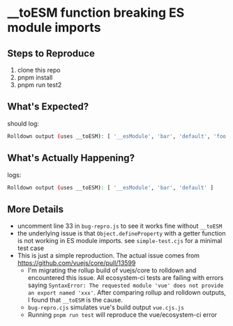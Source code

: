# __toESM function breaking ES module imports

## Steps to Reproduce
1. clone this repo
2. pnpm install
3. pnpm run test2

## What's Expected?
should log:
```bash
Rolldown output (uses __toESM): [ '__esModule', 'bar', 'default', 'foo' ]
```

## What's Actually Happening?
logs:
```bash
Rolldown output (uses __toESM): [ '__esModule', 'bar', 'default' ]
```

## More Details
- uncomment line 33 in `bug-repro.js` to see it works fine without `__toESM`
- the underlying issue is that `Object.defineProperty` with a getter function is not working in ES module imports. see `simple-test.cjs` for a minimal test case
- This is just a simple reproduction. The actual issue comes from https://github.com/vuejs/core/pull/13599
  - I'm migrating the rollup build of vuejs/core to rolldown and encountered this issue. All ecosystem-ci tests are failing with errors saying `SyntaxError: The requested module 'vue' does not provide an export named 'xxx'`. After comparing rollup and rolldown outputs, I found that `__toESM` is the cause.
  - `bug-repro.cjs` simulates vue's build output `vue.cjs.js`
  - Running `pnpm run test` will reproduce the vue/ecosystem-ci error